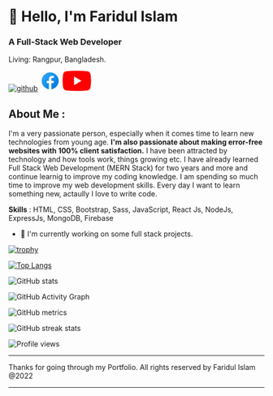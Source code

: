 <!-- <img src="./images/IMG_20190207_021424.jpg" alt="faridul islam's photo" title="Faridul Islam" style="width: 100%; height:auto; border-radius:10px " /> -->
  
 # 👋 Hello, I'm Faridul Islam
### A Full-Stack Web Developer

Living: Rangpur, Bangladesh.

[<img src='https://cdn.jsdelivr.net/npm/simple-icons@3.0.1/icons/github.svg' alt='github' height='40'>](https://github.com/faridulccr)
[<img src='./images/icons8-facebook-48.png' alt='facebook' height='40'>](https://www.facebook.com/mdfaridul.islam.5494)
[<img src='./images/YouTube_full-color_icon_(2017).svg.png' alt='YouTube' height='40'>](https://www.youtube.com/channel/UC-lDYI15DaoW8lEImwqWBAQ)

## About Me :
I'm a very passionate  person, especially when it comes time to learn new technologies from young age. **I'm also passionate about making error-free websites with 100% client satisfaction.** I have been attracted by technology and how tools work, things growing etc. I have already learned Full Stack Web Development (MERN Stack) for two years and more and continue learnig to improve my coding knowledge. I am spending so much time to improve my web development skills. Every day I want to learn something new, actaully I love to write code.

**Skills** :  HTML, CSS, Bootstrap, Sass, JavaScript, React Js, NodeJs, ExpressJs, MongoDB, Firebase

- 🔭 I'm currently working on some full stack projects.

[![trophy](https://github-profile-trophy.vercel.app/?username=faridulccr)](https://github.com/ryo-ma/github-profile-trophy)

[![Top Langs](https://github-readme-stats.vercel.app/api/top-langs/?username=faridulccr&layout=compact)](https://github.com/anuraghazra/github-readme-stats)

![GitHub stats](https://github-readme-stats.vercel.app/api?username=faridulccr&show_icons=true&count_private=true)  

![GitHub Activity Graph](https://activity-graph.herokuapp.com/graph?username=faridulccr)  

![GitHub metrics](https://metrics.lecoq.io/faridulccr)  

![GitHub streak stats](https://github-readme-streak-stats.herokuapp.com/?user=faridulccr)  

![Profile views](https://gpvc.arturio.dev/faridulccr)  

---
Thanks for going through my Portfolio. All rights reserved by Faridul Islam @2022

---
